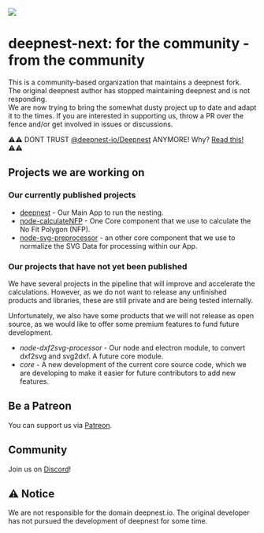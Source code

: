 
![](https://github.com/user-attachments/assets/da154633-1b3b-46b1-8c37-67dc69dd4ea1)

# deepnest-next: for the community - from the community

This is a community-based organization that maintains a deepnest fork.<br>
The original deepnest author has stopped maintaining deepnest and is not responding.<br>
We are now trying to bring the somewhat dusty project up to date and adapt it to the times.
If you are interested in supporting us, throw a PR over the fence and/or get involved in issues or discussions.

⚠️⚠️ DONT TRUST [@deepnest-io/Deepnest](https://github.com/deepnest-io/Deepnest) ANYMORE! Why? [Read this!](why-we-forked-into-a-new-organisation.md) ⚠️⚠️

## Projects we are working on

### Our currently published projects
- [deepnest](https://github.com/deepnest-next/deepnest) - Our Main App to run the nesting.
- [node-calculateNFP](https://github.com/deepnest-next/node-calculateNFP) - One Core component that we use to calculate the No Fit Polygon (NFP).
- [node-svg-preprocessor](https://github.com/deepnest-next/node-svg-preprocessor) - an other core component that we use to normalize the SVG Data for processing within our App.

### Our projects that have not yet been published

We have several projects in the pipeline that will improve and accelerate the calculations. However, as we do not want to release any unfinished products and libraries, these are still private and are being tested internally.

Unfortunately, we also have some products that we will not release as open source, as we would like to offer some premium features to fund future development.

- *node-dxf2svg-processor* - Our node and electron module, to convert dxf2svg and svg2dxf. A future core module.
- *core* - A new development of the current core source code, which we are developing to make it easier for future contributors to add new features.

## Be a Patreon

You can support us via [Patreon](https://patreon.com/deepnest_next?utm_medium=unknown&utm_source=join_link&utm_campaign=creatorshare_creator&utm_content=copyLink).

## Community

Join us on [Discord](https://discord.gg/z8CjG94PYk)!

## ⚠️ Notice

We are not responsible for the domain deepnest.io. The original developer has not pursued the development of deepnest for some time.
<!--


**Here are some ideas to get you started:**


🙋‍♀️ A short introduction - what is your organization all about?
🌈 Contribution guidelines - how can the community get involved?
👩‍💻 Useful resources - where can the community find your docs? Is there anything else the community should know?
🍿 Fun facts - what does your team eat for breakfast?
🧙 Remember, you can do mighty things with the power of [Markdown](https://docs.github.com/github/writing-on-github/getting-started-with-writing-and-formatting-on-github/basic-writing-and-formatting-syntax)
-->

